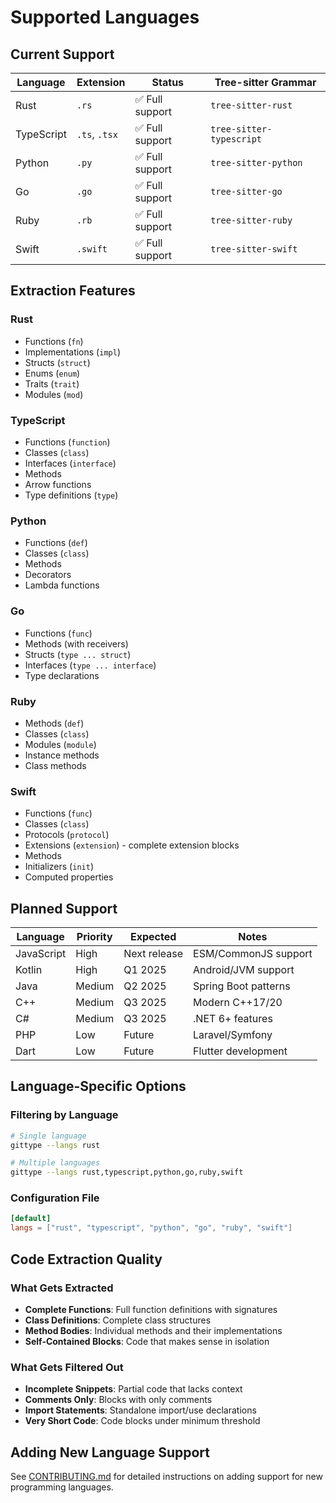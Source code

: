 # Supported Languages

## Current Support

| Language | Extension | Status | Tree-sitter Grammar |
|----------|-----------|--------|-------------------|
| Rust | `.rs` | ✅ Full support | `tree-sitter-rust` |
| TypeScript | `.ts`, `.tsx` | ✅ Full support | `tree-sitter-typescript` |
| Python | `.py` | ✅ Full support | `tree-sitter-python` |
| Go | `.go` | ✅ Full support | `tree-sitter-go` |
| Ruby | `.rb` | ✅ Full support | `tree-sitter-ruby` |
| Swift | `.swift` | ✅ Full support | `tree-sitter-swift` |

## Extraction Features

### Rust
- Functions (`fn`)
- Implementations (`impl`)
- Structs (`struct`)
- Enums (`enum`)
- Traits (`trait`)
- Modules (`mod`)

### TypeScript
- Functions (`function`)
- Classes (`class`)
- Interfaces (`interface`)
- Methods
- Arrow functions
- Type definitions (`type`)

### Python
- Functions (`def`)
- Classes (`class`)
- Methods
- Decorators
- Lambda functions

### Go
- Functions (`func`)
- Methods (with receivers)
- Structs (`type ... struct`)
- Interfaces (`type ... interface`)
- Type declarations

### Ruby
- Methods (`def`)
- Classes (`class`)
- Modules (`module`)
- Instance methods
- Class methods

### Swift
- Functions (`func`)
- Classes (`class`)
- Protocols (`protocol`)
- Extensions (`extension`) - complete extension blocks
- Methods
- Initializers (`init`)
- Computed properties

## Planned Support

| Language | Priority | Expected | Notes |
|----------|----------|----------|--------|
| JavaScript | High | Next release | ESM/CommonJS support |
| Kotlin | High | Q1 2025 | Android/JVM support |
| Java | Medium | Q2 2025 | Spring Boot patterns |
| C++ | Medium | Q3 2025 | Modern C++17/20 |
| C# | Medium | Q3 2025 | .NET 6+ features |
| PHP | Low | Future | Laravel/Symfony |
| Dart | Low | Future | Flutter development |

## Language-Specific Options

### Filtering by Language

```bash
# Single language
gittype --langs rust

# Multiple languages
gittype --langs rust,typescript,python,go,ruby,swift
```

### Configuration File

```toml
[default]
langs = ["rust", "typescript", "python", "go", "ruby", "swift"]
```

## Code Extraction Quality

### What Gets Extracted

- **Complete Functions**: Full function definitions with signatures
- **Class Definitions**: Complete class structures
- **Method Bodies**: Individual methods and their implementations
- **Self-Contained Blocks**: Code that makes sense in isolation

### What Gets Filtered Out

- **Incomplete Snippets**: Partial code that lacks context
- **Comments Only**: Blocks with only comments
- **Import Statements**: Standalone import/use declarations
- **Very Short Code**: Code blocks under minimum threshold

## Adding New Language Support

See [CONTRIBUTING.md](CONTRIBUTING.md#adding-language-support) for detailed instructions on adding support for new programming languages.